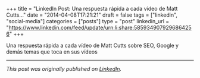 +++
title = "LinkedIn Post: Una respuesta rápida a cada vídeo de Matt Cutts..."
date = "2014-04-08T17:21:21"
draft = false
tags = ["linkedin", "social-media"]
categories = ["posts"]
type = "post"
linkedin_url = "https://www.linkedin.com/feed/update/urn:li:share:5859349079296864256"
+++

Una respuesta rápida a cada vídeo de Matt Cutts sobre SEO, Google y demás temas que toca en sus vídeos

---

*This post was originally published on [LinkedIn](https://www.linkedin.com/in/adrianmoreno/recent-activity/all/).*